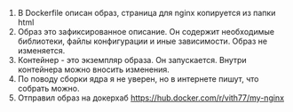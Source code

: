 1. В Dockerfile описан образ, страница для nginx копируется из папки html
2. Образ это зафиксированное описание. Он содержит необходимые библиотеки, файлы конфигурации и иные зависимости. Образ не изменяется.
3. Контейнер - это экземпляр образа. Он запускается. Внутри контейнера можно вносить изменения.
4. По поводу сборки ядра я не уверен, но в интернете пишут, что собрать можно.
5. Отправил образ на докерхаб https://hub.docker.com/r/vith77/my-nginx
